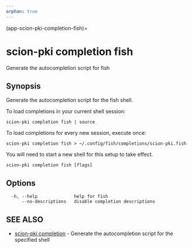 ```yaml
---
orphan: true
---
```


(app-scion-pki-completion-fish)=

# scion-pki completion fish

Generate the autocompletion script for fish
## Synopsis

Generate the autocompletion script for the fish shell.

To load completions in your current shell session:

	scion-pki completion fish | source

To load completions for every new session, execute once:

	scion-pki completion fish > ~/.config/fish/completions/scion-pki.fish

You will need to start a new shell for this setup to take effect.


```
scion-pki completion fish [flags]
```
## Options

```
  -h, --help              help for fish
      --no-descriptions   disable completion descriptions
```
## SEE ALSO

* [scion-pki completion](scion-pki_completion.md)	 - Generate the autocompletion script for the specified shell

